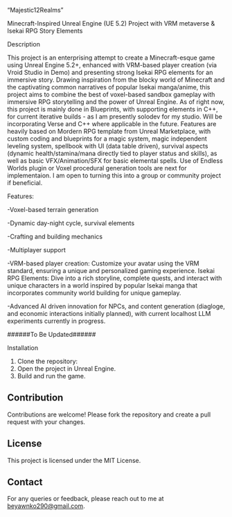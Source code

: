 “Majestic12Realms”

Minecraft-Inspired Unreal Engine (UE 5.2) Project with VRM metaverse & Isekai RPG Story Elements

Description

This project is an enterprising attempt to create a Minecraft-esque game using Unreal Engine 5.2+, enhanced with VRM-based player creation (via Vroid Studio in Demo) and presenting strong Isekai RPG elements for an immersive story. Drawing inspiration from the blocky world of Minecraft and the captivating common narratives of popular Isekai manga/anime, this project aims to combine the best of voxel-based sandbox gameplay with immersive RPG storytelling and the power of Unreal Engine. As of right now, this project is mainly done in Blueprints, with supporting elements in C++, for current iterative builds - as I am presently solodev for my studio. Will be incorporating Verse and C++ where applicable in the future. Features are heavily based on Mordern RPG template from Unreal Marketplace, with custom coding and blueprints for a magic system, magic independent leveling system, spellbook with UI (data table driven), survival aspects (dynamic health/stamina/mana directly tied to player status and skills), as well as basic VFX/Animation/SFX for basic elemental spells. Use of Endless Worlds plugin or Voxel procedural generation tools are next for implementaion. I am open to turning this into a group or community project if beneficial.

Features:

  -Voxel-based terrain generation
  
  -Dynamic day-night cycle, survival elements
  
  -Crafting and building mechanics
  
  -Multiplayer support
  
  -VRM-based player creation: Customize your avatar using the VRM standard, ensuring a unique and personalized gaming experience.
  Isekai RPG Elements: Dive into a rich storyline, complete quests, and interact with unique characters in a world inspired by popular   Isekai manga that incorporates community world building for unique gameplay.
  
  -Advanced AI driven innovation for NPCs, and content generation (diagloge, and economic interactions initially planned), with current localhost LLM experiments currently in progress.

######To Be Updated######

Installation

1. Clone the repository:
2. Open the project in Unreal Engine.
3. Build and run the game.

## Contribution

Contributions are welcome! Please fork the repository and create a pull request with your changes.

## License

This project is licensed under the MIT License.

## Contact

For any queries or feedback, please reach out to me at beyawnko290@gmail.com.
